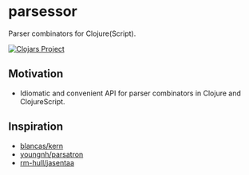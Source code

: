 # parsessor

Parser combinators for Clojure(Script).

[![Clojars Project](https://img.shields.io/clojars/v/com.github.strojure/parsessor.svg)](https://clojars.org/com.github.strojure/parsessor)

## Motivation

* Idiomatic and convenient API for parser combinators in Clojure and
  ClojureScript.

## Inspiration

* [blancas/kern](https://github.com/blancas/kern)
* [youngnh/parsatron](https://github.com/youngnh/parsatron)
* [rm-hull/jasentaa](https://github.com/rm-hull/jasentaa)
